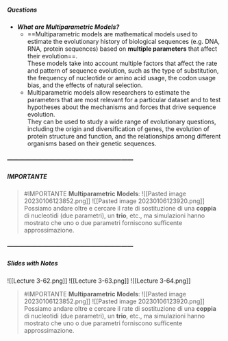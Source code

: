 ##### Questions
- ***What are Multiparametric Models?***
	- ==Multiparametric models are mathematical models used to estimate the evolutionary history of biological sequences (e.g. DNA, RNA, protein sequences) based on **multiple parameters** that affect their evolution==. <br>These models take into account multiple factors that affect the rate and pattern of sequence evolution, such as the type of substitution, the frequency of nucleotide or amino acid usage, the codon usage bias, and the effects of natural selection.
	- Multiparametric models allow researchers to estimate the parameters that are most relevant for a particular dataset and to test hypotheses about the mechanisms and forces that drive sequence evolution. <br>They can be used to study a wide range of evolutionary questions, including the origin and diversification of genes, the evolution of protein structure and function, and the relationships among different organisms based on their genetic sequences.

##### —————————————————————
##### IMPORTANTE

> #IMPORTANTE **Multiparametric Models**:
> ![[Pasted image 20230106123852.png]]
> ![[Pasted image 20230106123920.png]]
> Possiamo andare oltre e cercare il rate di sostituzione di una **coppia** di nucleotidi (due parametri), un **trio**, etc., ma simulazioni hanno mostrato che uno o due parametri forniscono sufficente approssimazione.

##### —————————————————————
##### Slides with Notes
![[Lecture 3-62.png]] ![[Lecture 3-63.png]] ![[Lecture 3-64.png]]

> #IMPORTANTE **Multiparametric Models**:
> ![[Pasted image 20230106123852.png]]
> ![[Pasted image 20230106123920.png]]
> Possiamo andare oltre e cercare il rate di sostituzione di una **coppia** di nucleotidi (due parametri), un **trio**, etc., ma simulazioni hanno mostrato che uno o due parametri forniscono sufficente approssimazione.

